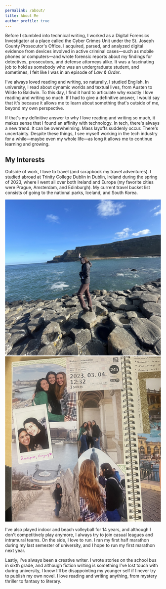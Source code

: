 ```yaml
---
permalink: /about/
title: About Me
author_profile: true
---
```


Before I stumbled into technical writing, I worked as a Digital Forensics Investigator at a place called the Cyber Crimes Unit under the St. Joseph County Prosecutor's Office. I acquired, parsed, and analyzed digital evidence from devices involved in active criminal cases—such as mobile phones or computers—and wrote forensic reports about my findings for detectives, prosecutors, and defense attorneys alike. It was a fascinating job to hold as somebody who was an undergraduate student, and sometimes, I felt like I was in an episode of *Law & Order*.

I've always loved reading and writing, so naturally, I studied English. In university, I read about dynamic worlds and textual lives, from Austen to Wilde to Baldwin. To this day, I find it hard to articulate why exactly I love reading and writing so much. If I had to give a definitive answer, I would say that it's because it allows me to learn about something that's outside of me, beyond my own perspective. 

If that's my definitive answer to why I love reading and writing so much, it makes sense that I found an affinity with technology. In tech, there's always a new trend. It can be overwhelming. Mass layoffs suddenly occur. There's uncertainty. Despite these things, I see myself working in the tech industry for a while—maybe even my whole life—as long it allows me to continue learning and growing. 

## My Interests
Outside of work, I love to travel (and scrapbook my travel adventures). I studied abroad at Trinity College Dublin in Dublin, Ireland during the spring of 2023, where I went all over both Ireland and Europe (my favorite cities were Prague, Amsterdam, and Edinburgh). My current travel bucket list consists of going to the national parks, Iceland, and South Korea.

![Ireland](images/ireland.jpg)
![Scrapbook](images/scrapbook.jpg)

I've also played indoor and beach volleyball for 14 years, and although I don't competitively play anymore, I always try to join casual leagues and intramural teams. On the side, I love to run. I ran my first half marathon during my last semester of university, and I hope to run my first marathon next year.

Lastly, I've always been a creative writer. I wrote stories on the school bus in sixth grade, and although fiction writing is something I've lost touch with during university, I know I'll be disappointing my younger self if I never try to publish my own novel. I love reading and writing anything, from mystery thriller to fantasy to literary. 
